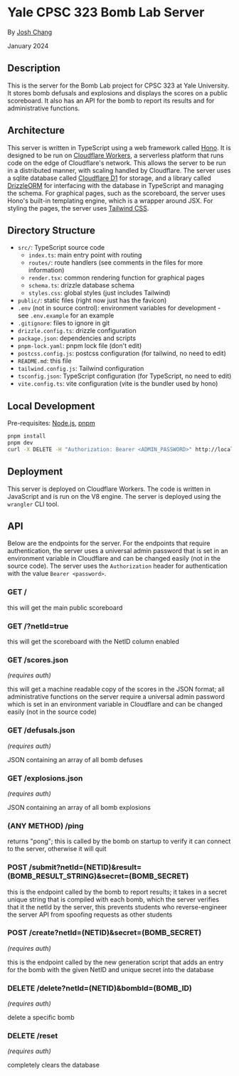 # Yale CPSC 323 Bomb Lab Server

By [Josh Chang](https://github.com/joshdchang)

January 2024

## Description

This is the server for the Bomb Lab project for CPSC 323 at Yale University. It stores bomb defusals and explosions and displays the scores on a public scoreboard. It also has an API for the bomb to report its results and for administrative functions.

## Architecture

This server is written in TypeScript using a web framework called [Hono](https://hono.dev/). It is designed to be run on [Cloudflare Workers](https://workers.cloudflare.com/), a serverless platform that runs code on the edge of Cloudflare's network. This allows the server to be run in a distributed manner, with scaling handled by Cloudflare. The server uses a sqlite database called [Cloudflare D1](https://developers.cloudflare.com/d1/) for storage, and a library called [DrizzleORM](https://orm.drizzle.team/) for interfacing with the database in TypeScript and managing the schema. For graphical pages, such as the scoreboard, the server uses Hono's built-in templating engine, which is a wrapper around JSX. For styling the pages, the server uses [Tailwind CSS](https://tailwindcss.com/).

## Directory Structure

- `src/`: TypeScript source code
  - `index.ts`: main entry point with routing
  - `routes/`: route handlers (see comments in the files for more information)
  - `render.tsx`: common rendering function for graphical pages
  - `schema.ts`: drizzle database schema
  - `styles.css`: global styles (just includes Tailwind)
- `public/`: static files (right now just has the favicon)
- `.env` (not in source control): environment variables for development - see `.env.example` for an example
- `.gitignore`: files to ignore in git
- `drizzle.config.ts`: drizzle configuration
- `package.json`: dependencies and scripts
- `pnpm-lock.yaml`: pnpm lock file (don't edit)
- `postcss.config.js`: postcss configuration (for tailwind, no need to edit)
- `README.md`: this file
- `tailwind.config.js`: Tailwind configuration
- `tsconfig.json`: TypeScript configuration (for TypeScript, no need to edit)
- `vite.config.ts`: vite configuration (vite is the bundler used by hono)

## Local Development

Pre-requisites: [Node.js](https://nodejs.org/en), [pnpm](https://pnpm.io/)

```bash
pnpm install
pnpm dev
curl -X DELETE -H "Authorization: Bearer <ADMIN_PASSWORD>" http://localhost:5173/reset
```

## Deployment

This server is deployed on Cloudflare Workers. The code is written in JavaScript and is run on the V8 engine. The server is deployed using the `wrangler` CLI tool.

## API

Below are the endpoints for the server. For the endpoints that require authentication, the server uses a universal admin password that is set in an environment variable in Cloudflare and can be changed easily (not in the source code). The server uses the `Authorization` header for authentication with the value `Bearer <password>`.

### GET /
this will get the main public scoreboard

### GET /?netId=true
this will get the scoreboard with the NetID column enabled

### GET /scores.json
_(requires auth)_

this will get a machine readable copy of the scores in the JSON format; all administrative functions on the server require a universal admin password which is set in an environment variable in Cloudflare and can be changed easily (not in the source code)

### GET /defusals.json
_(requires auth)_

JSON containing an array of all bomb defuses

### GET /explosions.json
_(requires auth)_

JSON containing an array of all bomb explosions

### (ANY METHOD) /ping

returns "pong"; this is called by the bomb on startup to verify it can connect to the server, otherwise it will quit

### POST /submit?netId=(NETID)&result=(BOMB_RESULT_STRING)&secret=(BOMB_SECRET)

this is the endpoint called by the bomb to report results; it takes in a secret unique string that is compiled with each bomb, which the server verifies that it  the netId by the server, this prevents students who reverse-engineer the server API from spoofing requests as other students 

### POST /create?netId=(NETID)&secret=(BOMB_SECRET)
_(requires auth)_

this is the endpoint called by the new generation script that adds an entry for the bomb with the given NetID and unique secret into the database

### DELETE /delete?netId=(NETID)&bombId=(BOMB_ID)
_(requires auth)_

delete a specific bomb

### DELETE /reset
_(requires auth)_

completely clears the database

